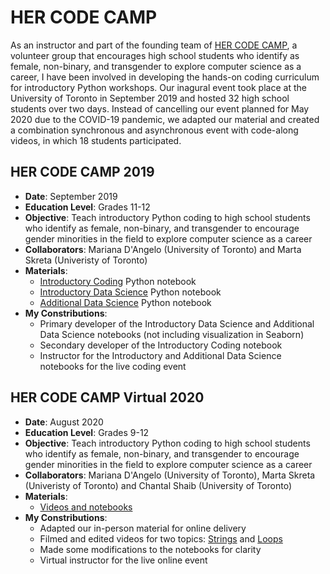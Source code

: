 # HER CODE CAMP
As an instructor and part of the founding team of [HER CODE CAMP](https://hercodecamp.github.io/), a volunteer group that encourages high school students who identify as female, non-binary, and transgender to explore computer science as a career, I have been involved in developing the hands-on coding curriculum for introductory Python workshops. Our inagural event took place at the University of Toronto in September 2019 and hosted 32 high school students over two days. Instead of cancelling our event planned for May 2020 due to the COVID-19 pandemic, we adapted our material and created a combination synchronous and asynchronous event with code-along videos, in which 18 students participated.

## HER CODE CAMP 2019
* **Date**: September 2019
* **Education Level**: Grades 11-12
* **Objective**: Teach introductory Python coding to high school students who identify as female, non-binary, and transgender to encourage gender minorities in the field to explore computer science as a career
* **Collaborators**: Mariana D'Angelo (University of Toronto) and Marta Skreta (Univeristy of Toronto)
* **Materials**: 
  * [Introductory Coding](https://github.com/hercodecamp/HERCODECAMP2019/blob/master/HCC_Day1_Part1_Answers.ipynb) Python notebook
  * [Introductory Data Science](https://github.com/hercodecamp/HERCODECAMP2019/blob/master/HCC_Day1_Part2_Answers.ipynb) Python notebook
  * [Additional Data Science](https://github.com/hercodecamp/HERCODECAMP2019/blob/master/HCC_Day1_Part3_Answers.ipynb) Python notebook
* **My Constributions**: 
  * Primary developer of the Introductory Data Science and Additional Data Science notebooks (not including visualization in Seaborn)
  * Secondary developer of the Introductory Coding notebook
  * Instructor for the Introductory and Additional Data Science notebooks for the live coding event
  
 ## HER CODE CAMP Virtual 2020
* **Date**: August 2020
* **Education Level**: Grades 9-12
* **Objective**: Teach introductory Python coding to high school students who identify as female, non-binary, and transgender to encourage gender minorities in the field to explore computer science as a career
* **Collaborators**: Mariana D'Angelo (University of Toronto), Marta Skreta (Univeristy of Toronto) and Chantal Shaib (University of Toronto)
* **Materials**: 
  * [Videos and notebooks](https://github.com/hercodecamp/HERCODECAMP2020-Virtual)
* **My Constributions**: 
  * Adapted our in-person material for online delivery
  * Filmed and edited videos for two topics: [Strings](https://youtu.be/BW_Yen2WjDM) and [Loops](https://youtu.be/5jm7eXWkGO8)
  * Made some modifications to the notebooks for clarity
  * Virtual instructor for the live online event
